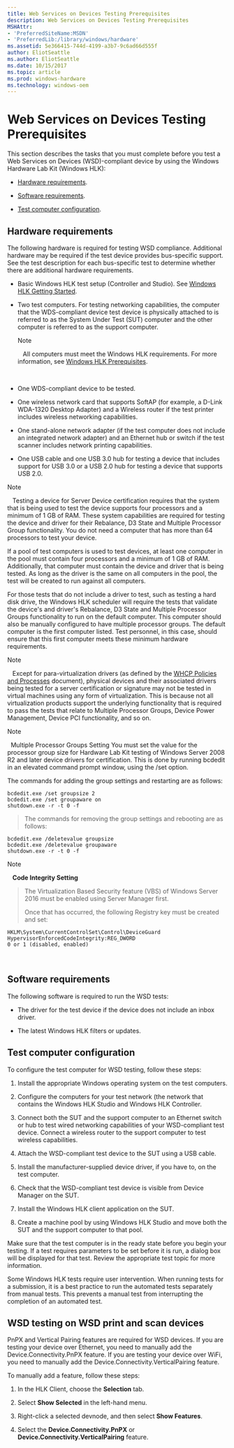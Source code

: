 ```yaml
---
title: Web Services on Devices Testing Prerequisites
description: Web Services on Devices Testing Prerequisites
MSHAttr:
- 'PreferredSiteName:MSDN'
- 'PreferredLib:/library/windows/hardware'
ms.assetid: 5e366415-744d-4199-a3b7-9c6ad66d555f
author: EliotSeattle
ms.author: EliotSeattle
ms.date: 10/15/2017
ms.topic: article
ms.prod: windows-hardware
ms.technology: windows-oem
---
```


# Web Services on Devices Testing Prerequisites


This section describes the tasks that you must complete before you test a Web Services on Devices (WSD)-compliant device by using the Windows Hardware Lab Kit (Windows HLK):

-   [Hardware requirements](#bkmk-hck-wsd-hr).

-   [Software requirements](#bkmk-hck-wsd-sr).

-   [Test computer configuration](#bkmk-hck-wsd-tc).

## <span id="BKMK_HCK_WSD_hR"></span><span id="bkmk-hck-wsd-hr"></span><span id="BKMK_HCK_WSD_HR"></span>Hardware requirements


The following hardware is required for testing WSD compliance. Additional hardware may be required if the test device provides bus-specific support. See the test description for each bus-specific test to determine whether there are additional hardware requirements.

-   Basic Windows HLK test setup (Controller and Studio). See [Windows HLK Getting Started](..\getstarted\windows-hlk-getting-started.md).

-   Two test computers. For testing networking capabilities, the computer that the WDS-compliant device test device is physically attached to is referred to as the System Under Test (SUT) computer and the other computer is referred to as the support computer.

    >[!NOTE]
    >  
    All computers must meet the Windows HLK requirements. For more information, see [Windows HLK Prerequisites](..\getstarted\windows-hlk-prerequisites.md).

     

-   One WDS-compliant device to be tested.

-   One wireless network card that supports SoftAP (for example, a D-Link WDA-1320 Desktop Adapter) and a Wireless router if the test printer includes wireless networking capabilities.

-   One stand-alone network adapter (if the test computer does not include an integrated network adapter) and an Ethernet hub or switch if the test scanner includes network printing capabilities.

-   One USB cable and one USB 3.0 hub for testing a device that includes support for USB 3.0 or a USB 2.0 hub for testing a device that supports USB 2.0.

>[!NOTE]
>  
Testing a device for Server Device certification requires that the system that is being used to test the device supports four processors and a minimum of 1 GB of RAM. These system capabilities are required for testing the device and driver for their Rebalance, D3 State and Multiple Processor Group functionality. You do not need a computer that has more than 64 processors to test your device.

If a pool of test computers is used to test devices, at least one computer in the pool must contain four processors and a minimum of 1 GB of RAM. Additionally, that computer must contain the device and driver that is being tested. As long as the driver is the same on all computers in the pool, the test will be created to run against all computers.

For those tests that do not include a driver to test, such as testing a hard disk drive, the Windows HLK scheduler will require the tests that validate the device's and driver's Rebalance, D3 State and Multiple Processor Groups functionality to run on the default computer. This computer should also be manually configured to have multiple processor groups. The default computer is the first computer listed. Test personnel, in this case, should ensure that this first computer meets these minimum hardware requirements.

>[!NOTE]
>  
Except for para-virtualization drivers (as defined by the [WHCP Policies and Processes](http://go.microsoft.com/fwlink/p/?LinkID=615222) document), physical devices and their associated drivers being tested for a server certification or signature may not be tested in virtual machines using any form of virtualization. This is because not all virtualization products support the underlying functionality that is required to pass the tests that relate to Multiple Processor Groups, Device Power Management, Device PCI functionality, and so on.

>[!NOTE]
>  Multiple Processor Groups Setting
>You must set the value for the processor group size for Hardware Lab Kit testing of Windows Server 2008 R2 and later device drivers for certification. This is done by running bcdedit in an elevated command prompt window, using the /set option.
>
>The commands for adding the group settings and restarting are as follows:
>
``` syntax
bcdedit.exe /set groupsize 2
bcdedit.exe /set groupaware on
shutdown.exe -r -t 0 -f
```
>
>
>The commands for removing the group settings and rebooting are as follows:
>
``` syntax
bcdedit.exe /deletevalue groupsize
bcdedit.exe /deletevalue groupaware
shutdown.exe -r -t 0 -f
```
>

>[!NOTE]
>  
**Code Integrity Setting**

>The Virtualization Based Security feature (VBS) of Windows Server 2016 must be enabled using Server Manager first.
>
>Once that has occurred, the following Registry key must be created and set:
>
``` syntax
HKLM\System\CurrentControlSet\Control\DeviceGuard
HypervisorEnforcedCodeIntegrity:REG_DWORD
0 or 1 (disabled, enabled)
```

 

## <span id="BKMK_HCK_WSD_sR"></span><span id="bkmk-hck-wsd-sr"></span><span id="BKMK_HCK_WSD_SR"></span>Software requirements


The following software is required to run the WSD tests:

-   The driver for the test device if the device does not include an inbox driver.

-   The latest Windows HLK filters or updates.

## <span id="BKMK_HCK_WSD_tC"></span><span id="bkmk-hck-wsd-tc"></span><span id="BKMK_HCK_WSD_TC"></span>Test computer configuration


To configure the test computer for WSD testing, follow these steps:

1.  Install the appropriate Windows operating system on the test computers.

2.  Configure the computers for your test network (the network that contains the Windows HLK Studio and Windows HLK Controller.

3.  Connect both the SUT and the support computer to an Ethernet switch or hub to test wired networking capabilities of your WSD-compliant test device. Connect a wireless router to the support computer to test wireless capabilities.

4.  Attach the WSD-compliant test device to the SUT using a USB cable.

5.  Install the manufacturer-supplied device driver, if you have to, on the test computer.

6.  Check that the WSD-compliant test device is visible from Device Manager on the SUT.

7.  Install the Windows HLK client application on the SUT.

8.  Create a machine pool by using Windows HLK Studio and move both the SUT and the support computer to that pool.

Make sure that the test computer is in the ready state before you begin your testing. If a test requires parameters to be set before it is run, a dialog box will be displayed for that test. Review the appropriate test topic for more information.

Some Windows HLK tests require user intervention. When running tests for a submission, it is a best practice to run the automated tests separately from manual tests. This prevents a manual test from interrupting the completion of an automated test.

## <span id="WSD_testing_on_WSD_print_and_scan_devices"></span><span id="wsd_testing_on_wsd_print_and_scan_devices"></span><span id="WSD_TESTING_ON_WSD_PRINT_AND_SCAN_DEVICES"></span>WSD testing on WSD print and scan devices


PnPX and Vertical Pairing features are required for WSD devices. If you are testing your device over Ethernet, you need to manually add the Device.Connectivity.PnPX feature. If you are testing your device over WiFi, you need to manually add the Device.Connectivity.VerticalPairing feature.

To manually add a feature, follow these steps:

1.  In the HLK Client, choose the **Selection** tab.

2.  Select **Show Selected** in the left-hand menu.

3.  Right-click a selected devnode, and then select **Show Features**.

4.  Select the **Device.Connectivity.PnPX** or **Device.Connectivity.VerticalPairing** feature.

 

 






